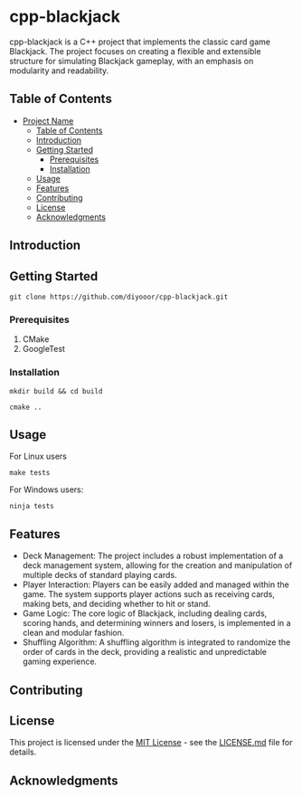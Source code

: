 # cpp-blackjack

cpp-blackjack is a C++ project that implements the classic card game Blackjack. The project focuses on creating a flexible and extensible structure for simulating Blackjack gameplay, with an emphasis on modularity and readability.

## Table of Contents

- [Project Name](#project-name)
  - [Table of Contents](#table-of-contents)
  - [Introduction](#introduction)
  - [Getting Started](#getting-started)
    - [Prerequisites](#prerequisites)
    - [Installation](#installation)
  - [Usage](#usage)
  - [Features](#features)
  - [Contributing](#contributing)
  - [License](#license)
  - [Acknowledgments](#acknowledgments)

## Introduction


## Getting Started

```
git clone https://github.com/diyooor/cpp-blackjack.git
```

### Prerequisites

1. CMake
1. GoogleTest


### Installation

```
mkdir build && cd build
```

```
cmake .. 
```

## Usage

For Linux users
```
make tests
```

For Windows users:
```
ninja tests
```

## Features

- Deck Management: The project includes a robust implementation of a deck management system, allowing for the creation and manipulation of multiple decks of standard playing cards.
- Player Interaction: Players can be easily added and managed within the game. The system supports player actions such as receiving cards, making bets, and deciding whether to hit or stand.
- Game Logic: The core logic of Blackjack, including dealing cards, scoring hands, and determining winners and losers, is implemented in a clean and modular fashion.
- Shuffling Algorithm: A shuffling algorithm is integrated to randomize the order of cards in the deck, providing a realistic and unpredictable gaming experience.

## Contributing

## License

This project is licensed under the [MIT License](LICENSE.md) - see the [LICENSE.md](LICENSE.md) file for details.

## Acknowledgments